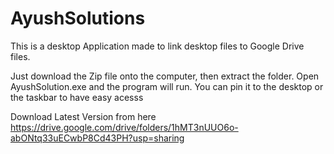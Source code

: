 # AyushSolutions
This is a desktop Application made to link desktop files to Google Drive files.

Just download the Zip file onto the computer, then extract the folder. Open AyushSolution.exe and the program will run. 
You can pin it to the desktop or the taskbar to have easy acesss

Download Latest Version from here https://drive.google.com/drive/folders/1hMT3nUUO6o-abONtq33uECwbP8Cd43PH?usp=sharing
